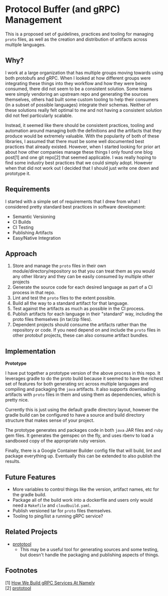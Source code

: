 # Protocol Buffer (and gRPC) Management

This is a proposed set of guidelines, practices and tooling for managing `proto` files, as well as the creation and distribution of artifacts across multiple languages. 

## Why?
I work at a large organization that has multiple groups moving towards using both protobufs and gRPC.  When I looked at how different groups were integrating these things into they workflow and how they were being consumed, there did not seem to be a consistent solution.  Some teams were simply vendoring an upstream repo and generating the sources themselves, others had built some custom tooling to help their consumers (in a subset of possible languages) integrate their schemas.  Neither of these solutions really felt optimal to me and not having a consistent solution did not feel particularly scalable.
 
 Instead, it seemed like there should be consistent practices, tooling and automation around managing both the definitions and the artifacts that they produce would be extremely valuable.  With the popularity of both of these libraries, I assumed that there must be some well documented best practices that already existed.  However, when I started looking for prior art about how other companies manage these things I only found one blog post\[1\] and one git repo\[2\] that seemed applicable.  I was really hoping to find some industry best practices that we could simply adopt.  However when that did not work out I decided that I should just write one down and prototype it.

## Requirements
I started with a simple set of requirements that I drew from what I considered pretty standard best practices in software development:

* Semantic Versioning
* CI Builds
* CI Testing
* Publishing Artifacts
* Easy/Native Integration

## Approach

1. Store and manage the `proto` files in their own module/directory/repository so that you can treat them as you would any other library and they can be easily consumed by multiple other projects
1. Generate the source code for each desired language as part of a CI process in that repo.
1. Lint and test the `proto` files to the extent possible.
1. Build all the way to a standard artifact for that language.
1. Test against the artifacts as much as possible in the CI process.
1. Publish artifacts for each language in their "standard" way, including the proto files themselves (in tar/zip files).
1. Dependent projects should consume the artifacts rather than the repository or code.  If you need depend on and include the `proto` files in other protobuf projects, these can also consume artifact bundles.

## Implementation
**Prototype**

I have put together a prototype version of the above process in this repo.  It leverages gradle to do the proto build because it seemed to have the richest set of features for both generating src across multiple languages and compiling and packaging the `java` artifacts.  It also supports downloading artifacts with `proto` files in them and using them as dependencies, which is pretty nice.

Currently this is just using the default gradle directory layout, however the gradle build can be configured to have a source and build directory structure that makes sense of your project.

The prototype generates and packages code in both `java` JAR files and `ruby` gem files.  It generates the gemspec on the fly, and uses rbenv to load a sandboxed copy of the appropriate ruby version.

Finally, there is a Google Container Builder config file that will build, lint and package everything up.  Eventually this can be extended to also publish the results.


## Future Features
* More variables to control things like the version, artifact names, etc for the gradle build.
* Package all of the build work into a dockerfile and users only would need a `Makefile` and `cloudbuild.yaml`.
* Publish versioned tar for `proto` files themselves.
* Tooling to ping/list a running gRPC service?

## Related Projects
* [prototool](https://github.com/uber/prototool)
  * This may be a useful tool for generating sources and some testing, but doesn't handle the packaging and publishing aspects of things.

## Footnotes
\[1\] [How We Build gRPC Services At Namely](https://medium.com/namely-labs/how-we-build-grpc-services-at-namely-52a3ae9e7c35)  
\[2\] [prototool](https://github.com/uber/prototool)  

